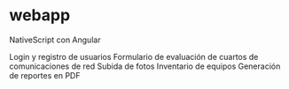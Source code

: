 # webapp
NativeScript con Angular

Login y registro de usuarios
Formulario de evaluación de cuartos de comunicaciones de red
Subida de fotos
Inventario de equipos
Generación de reportes en PDF
